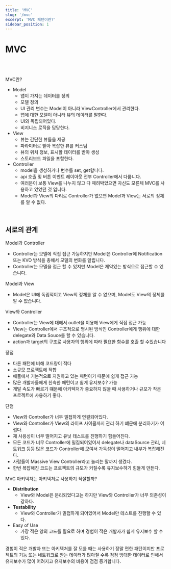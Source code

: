 ```yaml
---
title: 'MVC'
slug: '/mvc'
excerpt: 'MVC 패턴이란?'
sidebar_position: 1
---
```


# MVC

<br/>

<!-- <img width="623" alt="스크린샷 2023-04-04 오후 12 50 29" src="https://user-images.githubusercontent.com/102890390/229682709-f5d7f246-0d94-4372-b48d-b7699ad5cb9c.png"> -->

<br/>

MVC란? 

- Model
    - 앱이 가지는 데이터를 정의
    - 모델 정의
    - UI 관리 변수는 Model이 아니라 ViewController에서 관리한다.
    - 앱에 대한 모델이 아니라 뷰의 데이터를 말한다.
    - UI와 독립되어있다.
    - 비지니스 로직을 담당한다.
- View
    - 뷰는 간단한 뷰들을 제공
    - 파라미터로 받아 복잡한 뷰를 커스텀
    - 뷰의 위치 정보, 표시할 데이터를 받아 생성
    - 스토리보드 파일을 포함한다.
- Controller
    - model을 생성하거나 변수를 set, get합니다.
    - api 호출 및 버튼 이벤트 레이아웃 전부 Controller에서 다룹니다.
    - 여러분이 보통 View를 나누지 않고 다 때려박았으면 자신도 모른체 MVC를 사용하고 있었던 것 입니다.
    - Model과 View의 다리로 Controller가 없으면 Model과 View는 서로의 정체를 알 수 없다.

<br/>

## 서로의 관계

Model과 Controller

- Controller는 모델에 직접 접근 가능하지만 Model은 Controller에 Notification 또는 KVO 방식을 총해서 모델의 변화를 알립니다.
- Controller는 모델을 접근 할 수 있지만 Model은 제약있는 방식으로 접근할 수 있습니다.

Model과 View

- Model은 UI에 독립적이고 View의 정체를 알 수 없으며, Model도 View의 정체를 알 수 없습니다.

View와 Controller

- Controller는 View에 대해서 outlet을 이용해 View에게 직접 접근 가능
- View는 Controller에서 구조적으로 명시된  방식인 Controller에게 행위에 대한 delegate와 Data Souce를 할 수 있습니다.
- action과 target의 구조로 사용자의 행위에 따라 필요한 함수를 호출 할 수있습니다

장점

- 다른 패턴에 비해 코드량이 적다
- 소규모 프로젝트에 적합
- 애플에서 기본적으로 지원하고 있는 패턴이기 때문에 쉽게 접근 가능
- 많은 개발자들에게 친숙한 패턴이고 쉽게 유지보수? 가능
- 개발 속도가 빠르기 떄문에 아키텍처가 중요하지 않을 때 사용하거나 규모가 작은 프로젝트에 사용하기 좋다.

단점

- View와 Controller가 너무 밀접하게 연결되어있다.
- View와 Controller가 View의 라이프 사이클까지 관리 하기 떄문에 분리하기가 어렵다.
- 재 사용성이 너무 떨어지고 유닛 테스트를 진행하기 힘들어진다.
- 모든 코드가 너무 Controller에 밀집되어있어서 delegate나 dataSource 관리, 네트워크 등등 많은 코드가 Controller에 모여서 가독성이 떨어지고 내부가 복잡해진다.
- 사람들이 Massive View Controller라고 놀리는 말까지 생겼다.
- 한번 복잡해진 코드는 프로젝트의 규모가 커질수록 유지보수하기 힘들게 만든다.

MVC 아키텍처는 아키텍처로 사용하기 적절할까?

- **Distribution**
    - View와 Model은 분리되었다고는 하지만 View와 Controller가 너무 의존성이 강하다.
- **Testability**
    - View와 Controller가 밀접하게 되어있어서 Model만 테스트를 진행할 수 있다.
- Easy of Use
    - 가장 적은 양의 코드를 필요로 하며 경험이 적은 개발자가 쉽게 유지보수 할 수 있다.

경험이 적은 개발자 또는 아키텍처를 잘 모를 때는 사용하기 정말 편한 패턴이지만 프로젝트의 기능 또는 네트워크로 받는 데이터가 많아질 수록 점점 방대한 데이터로 인해서 유지보수가 많이 어려지고 유지보수의 비용이 점점 증가합니다.
